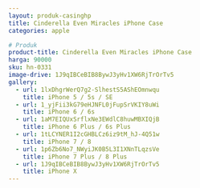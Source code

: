 ```yaml
---
layout: produk-casinghp
title: Cinderella Even Miracles iPhone Case
categories: apple

# Produk
product-title: Cinderella Even Miracles iPhone Case
harga: 90000
sku: hn-0331
image-drive: 1J9qIBCeBIB8BywJ3yHv1XW6RjTrOrTv5
gallery:
  - url: 1lxDhgrWerQ7g2-SlhestS5AShEOmnwqu
    title: iPhone 5 / 5s / SE
  - url: 1_yjFii3kG79eHJNFL0jFupSrVKIY8uWi
    title: iPhone 6 / 6s
  - url: 1aM7EIQUxSrflxNe3EWdlC8huwMBXIQjB
    title: iPhone 6 Plus / 6s Plus
  - url: 1tLCYNER1I2cGHBLCz6iz9tM_hJ-4Q51w
    title: iPhone 7 / 8
  - url: 1p6Zb6No7_NWyiJK0B5L3I1XNnTLqzsVe
    title: iPhone 7 Plus / 8 Plus
  - url: 1J9qIBCeBIB8BywJ3yHv1XW6RjTrOrTv5
    title: iPhone X
---
```

